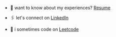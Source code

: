 - 📄 want to know about my experiences? [Resume](https://drive.google.com/drive/folders/1Zbp59fUY0Kyoq5FeKv3wFHL2XJHZr-26?usp=sharing)

- 🖇️ let's connect on [LinkedIn](https://linkedin.com/in/tauseefshoaib)

- 👾 i sometimes code on [Leetcode](https://leetcode.com/u/tauseefshoaib/)
